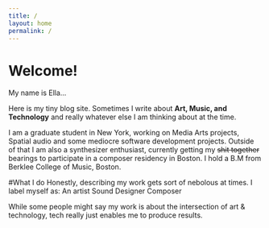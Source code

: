 ```yaml
---
title: /
layout: home
permalink: /
---
```


# Welcome!
My name is Ella...

Here is my tiny blog site. Sometimes I write about **Art, Music, and Technology** and really whatever else I am thinking about at the time.

I am a graduate student in New York, working on Media Arts projects, Spatial audio and some mediocre software development projects.
Outside of that I am also a synthesizer enthusiast, currently getting my ~~shit together~~ bearings to participate in a composer residency in Boston. 
I hold a B.M from Berklee College of Music, Boston.

#What I do
Honestly, describing my work gets sort of nebolous at times. 
I label myself as:
An artist
Sound Designer
Composer

While some people might say my work is about the intersection of art & technology, tech really just enables me to produce results.
